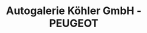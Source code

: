 ---
title: "Autogalerie Köhler GmbH - PEUGEOT"
url: /niederfischbach/autogalerie-koehler-gmbh-peugeot/
shop: Autohaus
---